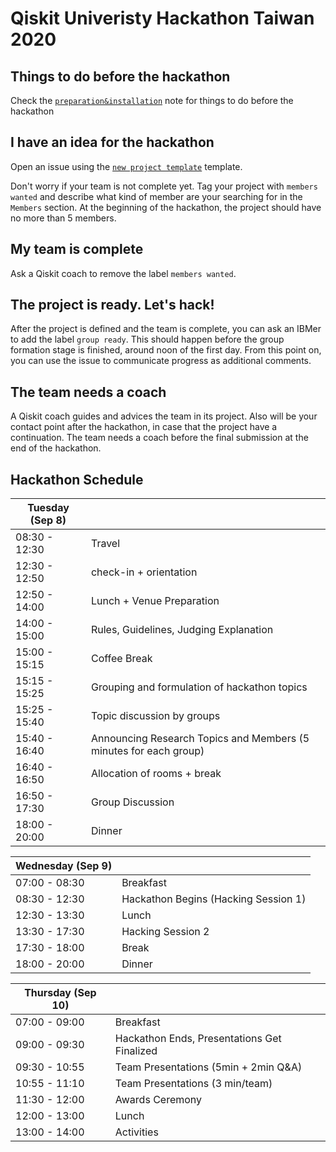 # Qiskit Univeristy Hackathon Taiwan 2020

## Things to do before the hackathon

Check the [`preparation&installation`](preparation%26installation.md) note for things to do before the hackathon

## I have an idea for the hackathon

Open an issue using the [`new project template`](https://github.com/qiskit-community/qiskit-hackathon-taiwan-20/issues/new?assignees=&labels=members+wanted&template=new-project-template.md&title=Project+name) template.

Don't worry if your team is not complete yet.
Tag your project with `members wanted` and describe what kind of member are your searching for in the `Members` section.
At the beginning of the hackathon, the project should have no more than 5 members.

## My team is complete

Ask a Qiskit coach to remove the label `members wanted`.

## The project is ready. Let's hack!

After the project is defined and the team is complete, you can ask an IBMer to add the label `group ready`. This should happen before the group formation stage is finished, around noon of the first day. From this point on, you can use the issue to communicate progress as additional comments.

## The team needs a coach

A Qiskit coach guides and advices the team in its project.
Also will be your contact point after the hackathon, in case that the project have a continuation.
The team needs a coach before the final submission at the end of the hackathon.


## Hackathon Schedule
|  Tuesday (Sep 8)|  |
| -------------- | --------------------------------- |
| 08:30 - 12:30| Travel |
| 12:30 - 12:50| check-in + orientation |
| 12:50 - 14:00| Lunch + Venue Preparation |
| 14:00 - 15:00 | Rules, Guidelines, Judging Explanation|
| 15:00 - 15:15 | Coffee Break|
| 15:15 - 15:25 | Grouping and formulation of hackathon topics|
| 15:25 - 15:40 | Topic discussion by groups|
| 15:40 - 16:40 | Announcing Research Topics and Members (5 minutes for each group)|
| 16:40 - 16:50 | Allocation of rooms + break|
| 16:50 - 17:30 | Group Discussion|
| 18:00 - 20:00 | Dinner|


| Wednesday (Sep 9)|  |
| -------------- | --------------------------------- |
| 07:00 - 08:30 | Breakfast |
| 08:30 - 12:30 | Hackathon Begins (Hacking Session 1) |
| 12:30 - 13:30 | Lunch|
| 13:30 - 17:30 | Hacking Session 2 |
| 17:30 - 18:00 | Break |
| 18:00 - 20:00 | Dinner|

| Thursday (Sep 10) |  |
| -------------- | --------------------------------- |
| 07:00 - 09:00 | Breakfast |
| 09:00 - 09:30 | Hackathon Ends, Presentations Get Finalized |
| 09:30 - 10:55 | Team Presentations (5min + 2min Q&A) |
| 10:55 - 11:10 | Team Presentations (3 min/team)|
| 11:30 - 12:00 | Awards Ceremony|
| 12:00 - 13:00 | Lunch|
| 13:00 - 14:00 | Activities |

